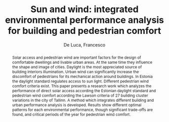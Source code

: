 ---
layout: technique
title: "Sun and wind: integrated environmental performance analysis for building and pedestrian comfort"
classifications:
    system_type: "False"
    technique: "False"
    design_study: "False"
    evaluation: "False"
    data: "False"
    analysis: "True"
    generation: "False"
    curation_and_transformation: "False"
    management: "False"
    modeling: "True"
    urban_analysis: "True"
    visualization: "False"
    sunlight_access: "True"
    wind_ventilation: "True"
    view_impact: "False"
    energy: "False"
    damage_and_disaster_management: "False"
    climate: "False"
    sound: "False"
    property_cadastre: "False"
    other_use: "False"
    lookup: "False"
    browse: "True"
    locate: "False"
    explore: "False"
    identify: "True"
    compare: "True"
    summarize: "True"
    distribution: "True"
    trends: "False"
    outliers: "False"
    extremes: "False"
    features: "True"
    target_discovery: "False"
    target_access: "True"
    spatial_relation: "True"
    buildings: "True"
    streets: "True"
    nature: "False"
    uniform_discretization: "True"
    structural_subdivision: "False"
    univariate: "True"
    multivariate: "False"
    volumetric: "False"
    temporal: "False"
    sensing: "False"
    statistical: "False"
    simulation_based: "True"
    learning_based: "False"
    surveyed: "False"
    site: "True"
    block: "True"
    multi_block: "False"
    city: "False"
    va_wo_model: "False"
    post_model: "True"
    model_integrated: "False"
    assisted_models: "False"
    overlay: "True"
    embedded: "False"
    linked: "False"
    temporal_jx: "False"
    spatial_jx: "False"
    filter: "False"
    aggregate: "True"
    embed: "False"
    glyphs: "False"
    bar_charts: "False"
    scatterplots: "False"
    linegraphs: "False"
    matrix: "False"
    grid: "False"
    boxplot: "False"
    parallel_coordinates: "False"
    map_2d: "True"
    map_3d: "True"
    walking: "False"
    steering: "False"
    selection_based: "False"
    manipulation_based: "True"
    distortion: "False"
    ghosting: "False"
    culling: "False"
    birds_view: "False"
    multi_view: "False"
    assisted_steering: "False"
    other: "False"
    vr_cave: "False"
    ar: "False"
    desktop: "True"
    mobile: "False"
    case_study: "True"
    user_study: "False"
    statistical_evaluation: "False"
    expert_interviews: "False"
key: "VFX2YRVZ"
item_type: "conferencePaper"
publication_year: "2019"
author: "De Luca, Francesco"
publication_title: "Proceedings of the Symposium on Simulation for Architecture and Urban Design"
isbn: "nan"
issn: "nan"
doi: "nan"
url_paper: "nan"
abstract_note: "Solar access and pedestrian wind are important factors for the design of comfortable dwellings and livable urban areas. At the same time they influence the shape and image of cities. Daylight is the most appreciated source of building interiors illumination. Urban wind can significantly increase the discomfort of pedestrians for its mechanical action around buildings. In Estonia the daylight standard regulates access to sun light. Different pedestrian wind comfort criteria exist. This paper presents a research work which analyzes the performance of direct solar access according the Estonian daylight standard and pedestrian wind comfort according the Lawson criteria of 27 building cluster variations in the city of Tallinn. A method which integrates different building and urban performance analysis is developed. Results show different optimal patterns for each environmental performance, though significant trade-offs are found, and critical periods of the year for pedestrian wind comfort."
date_added: "2023-01-30 00:10:49"
date_modified: "2023-01-30 00:10:49"
access_date: "nan"
pages: "nan"
num_pages: "nan"
issue: "nan"
volume: "nan"
number_of_volumes: "nan"
journal_abbreviation: "nan"
short_title: "nan"
series: "SIMAUD '19"
series_number: "nan"
series_text: "nan"
series_title: "nan"
publisher: "Society for Computer Simulation International"
place: "San Diego, CA, USA"
language: "nan"
rights: "nan"
type: "nan"
archive: "nan"
archive_location: "nan"
library_catalog: "nan"
call_number: "nan"
extra: "event-place: Atlanta, Georgia"
notes: "nan"
link_attachments: "nan"
manual_tags: "environmental analysis; urban design; daylight; performance-driven design; solar access; wind comfort"
automatic_tags: "nan"
editor: "nan"
series_editor: "nan"
translator: "nan"
contributor: "nan"
attorney_agent: "nan"
book_author: "nan"
cast_member: "nan"
commenter: "nan"
composer: "nan"
cosponsor: "nan"
counsel: "nan"
interviewer: "nan"
producer: "nan"
recipient: "nan"
reviewed_author: "nan"
scriptwriter: "nan"
words_by: "nan"
guest: "nan"
number: "nan"
edition: "nan"
running_time: "nan"
scale: "nan"
medium: "nan"
artwork_size: "nan"
filing_date: "nan"
application_number: "nan"
assignee: "nan"
issuing_authority: "nan"
country: "nan"
meeting_name: "nan"
conference_name: "nan"
court: "nan"
references: "nan"
reporter: "nan"
legal_status: "nan"
priority_numbers: "nan"
programming_language: "nan"
version: "nan"
system: "nan"
code: "nan"
code_number: "nan"
section: "nan"
session: "nan"
committee: "nan"
history: "nan"
legislative_body: "nan"
abstract: "Solar access and pedestrian wind are important factors for the design of comfortable dwellings and livable urban areas. At the same time they influence the shape and image of cities. Daylight is the most appreciated source of building interiors illumination. Urban wind can significantly increase the discomfort of pedestrians for its mechanical action around buildings. In Estonia the daylight standard regulates access to sun light. Different pedestrian wind comfort criteria exist. This paper presents a research work which analyzes the performance of direct solar access according the Estonian daylight standard and pedestrian wind comfort according the Lawson criteria of 27 building cluster variations in the city of Tallinn. A method which integrates different building and urban performance analysis is developed. Results show different optimal patterns for each environmental performance, though significant trade-offs are found, and critical periods of the year for pedestrian wind comfort."
---